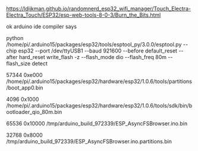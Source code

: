 https://ldijkman.github.io/randomnerd_esp32_wifi_manager/Touch_Electra-Electra_Touch/ESP32/esp-web-tools-8-0-3/Burn_the_Bits.html

ok arduino ide compiler says

python /home/pi/.arduino15/packages/esp32/tools/esptool_py/3.0.0/esptool.py --chip esp32 --port /dev/ttyUSB1 --baud 921600 --before default_reset --after hard_reset write_flash -z --flash_mode dio --flash_freq 80m --flash_size detect 

57344 0xe000 /home/pi/.arduino15/packages/esp32/hardware/esp32/1.0.6/tools/partitions/boot_app0.bin 

4096 0x1000 /home/pi/.arduino15/packages/esp32/hardware/esp32/1.0.6/tools/sdk/bin/bootloader_qio_80m.bin 

65536 0x10000 /tmp/arduino_build_972339/ESP_AsyncFSBrowser.ino.bin 

32768 0x8000 /tmp/arduino_build_972339/ESP_AsyncFSBrowser.ino.partitions.bin 


